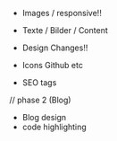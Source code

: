 * Images / responsive!!
* Texte / Bilder / Content
* Design Changes!!
* Icons Github etc

* SEO tags

// phase 2 (Blog)

* Blog design
* code highlighting
